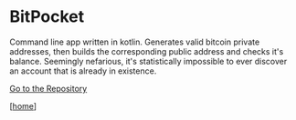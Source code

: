 # BitPocket

Command line app written in kotlin. Generates valid bitcoin private addresses, then 
builds the corresponding public address and checks it's balance. Seemingly nefarious, 
it's statistically impossible to ever discover an account that is already in 
existence. 

[Go to the Repository](https://github.com/afrise/BitPocket)

\[[home](https://afrise.github.io)\]
